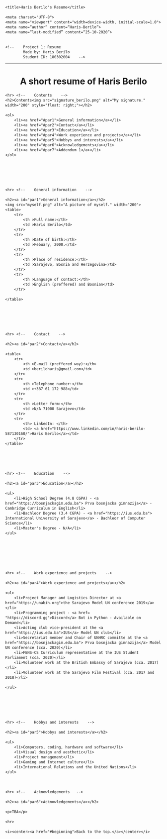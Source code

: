 <!DOCTYPE html>
<html>

<head>

    <title>Haris Berilo's Resume</title>
    
    <meta charset="UTF-8">
    <meta name="viewport" content="width=device-width, initial-scale=1.0">
    <meta name=“author” content=“Haris-Berilo”>
    <meta name=“last-modified” content=“25-10-2020”>

    
    <!--    Project 1: Resume        
            Made by: Haris Berilo    
            Student ID: 180302004    -->



</head>     
    
    
<body>
    <hr>
    <center><h1 id="beginning">A short resume of Haris Berilo </h1></center>


    <hr> <!--    Contents    -->
    <h2>Contents<img src="signature_berilo.png" alt="My signature." width="200" style="float: right;"></h2>

    <ol>
        <li><a href="#par1">General information</a></li>
        <li><a href="#par2">Contact</a></li>
        <li><a href="#par3">Education</a></li>
        <li><a href="#par4">Work experience and projects</a></li>
        <li><a href="#par5">Hobbys and interests</a></li>
        <li><a href="#par6">Acknowledgements</a></li>
        <li><a href="#par7">Addendum 1</a></li> 
    </ol>
    
    



    
    <hr> <!--    General information    -->

    <h2><a id="par1">General information</a></h2>
    <img src="myself.png" alt="A picture of myself." width="200">
    <table>
        <tr>
            <th >Full name:</th>
            <td >Haris Berilo</td>
        </tr>
        <tr>
            <th >Date of birth:</th>
            <td >Febuary, 2000.</td>
        </tr>
        <tr>
            <th >Place of residence:</th>
            <td >Sarajevo, Bosnia and Herzegovina</td>
        </tr>  
        <tr>  
            <th >Language of contact:</th>
            <td >English (preffered) and Bosnian</td>       
        </tr>
        
    </table>






    <hr> <!--    Contact    -->

    <h2><a id="par2">Contact</a></h2>

    <table>
        <tr>
            <th >E-mail (preffered way):</th>
            <td >beriloharis@gmail.com</td>
        </tr>
        <tr>
            <th >Telephone number:</th>
            <td >+387 61 172 988</td>
        </tr>
        <tr>
            <th >Letter form:</th>
            <td >N/A 71000 Sarajevo</td>
        </tr>
        <tr>
            <th> LinkedIn: </th>
            <td> <a href="https://www.linkedin.com/in/haris-berilo-587130160/">Haris Berilo</a></td>
        </tr>  
    </table>

    
    
    
    
    <hr> <!--    Education    -->

    <h2><a id="par3">Education</a></h2>

    <ul>
        <li>High School Degree (4.8 CGPA) - <a href="https://bosnjackagim.edu.ba"> Prva bosnjacka gimnazija</a> - Cambridge Curriculum in English</li>
        <li>Bachleor Degree (3.4 CGPA) - <a href="https://ius.edu.ba"> International University of Sarajevo</a> - Bachleor of Computer Science</li>
        <li>Master's Degree - N/A</li>
    </ul>

    
    
    
    
    
    
    <hr> <!--    Work experience and projects    -->

    <h2><a id="par4">Work experience and projects</a></h2>
    
    <ul>
        <li>Project Manager and Logistics Director at <a href="https://unabih.org">the Sarajevo Model UN conference 2019</a></li>
        <li>Programming project - <a href= "https://discord.gg">Discord</a> Bot in Python - Available on Demand</li>
        <li>Acting club vice-president at the <a href="https://ius.edu.ba">IUS</a> Model UN club</li>
        <li>Secretariat member and Chair of UNHRC committe at the <a href="https://bosnjackagim.edu.ba"> Prva bosnjacka gimnazija</a> Model UN conference (cca. 2020)</li>
        <li>FENS-CS Curriculum representative at the IUS Student Parliament (cca. 2020)</li>
        <li>Volunteer work at the British Embassy of Sarajevo (cca. 2017)</li>
        <li>Volunteer work at the Sarajevo Film Festival (cca. 2017 and 2018)</li>
        
    </ul>

    
    
    
    
    
    <hr> <!--    Hobbys and interests    -->

    <h2><a id="par5">Hobbys and interests</a></h2>

    <ul>
        <li>Computers, coding, hardware and software</li>
        <li>Visual design and aesthetic</li>
        <li>Project management</li>
        <li>Gaming and Internet culture</li>
        <li>International Relations and the United Nations</li>
    </ul>



    <hr> <!--    Acknowledgements   -->

    <h2><a id="par6">Acknowledgements</a></h2>

    <p>TBA</p>

    <hr>
    
    <i><center><a href="#beginning">Back to the top.</a></center></i>


</body>
</html>

